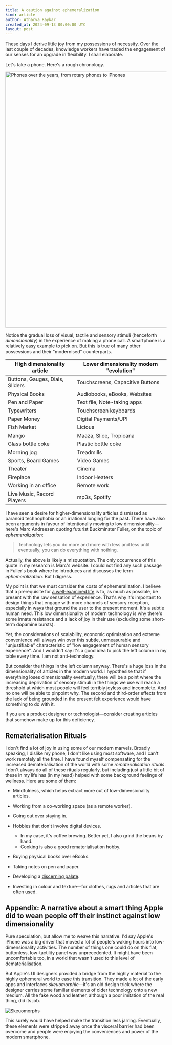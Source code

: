 ```yaml
---
title: A caution against ephemeralization
kind: article
author: Atharva Raykar
created_at: 2024-09-13 00:00:00 UTC
layout: post
---
```

These days I derive little joy from my possessions of necessity. Over the last couple of decades, knowledge workers have traded the engagement of our senses for an upgrade in flexibility. I shall elaborate.

Let's take a phone. Here's a rough chronology.

<img src="/images/blog/phone_dimensionality_chronology.webp" width="800" alt="Phones over the years, from rotary phones to iPhones">

Notice the gradual loss of visual, tactile and sensory stimuli (henceforth *dimensionality*) in the experience of making a phone call. A smartphone is a relatively easy example to pick on. But this is true of many other possessions and their "modernised" counterparts.

| High dimensionality article     | Lower dimensionality modern "evolution" |
| ------------------------------- | --------------------------------------- |
| Buttons, Gauges, Dials, Sliders | Touchscreens, Capacitive Buttons        |
| Physical Books                  | Audiobooks, eBooks, Websites            |
| Pen and Paper                   | Text file, Note-taking apps             |
| Typewriters                     | Touchscreen keyboards                   |
| Paper Money                     | Digital Payments/UPI                    |
| Fish Market                     | Licious                                 |
| Mango                           | Maaza, Slice, Tropicana                 |
| Glass bottle coke               | Plastic bottle coke                     |
| Morning jog                     | Treadmills                              |
| Sports, Board Games             | Video Games                             |
| Theater                         | Cinema                                  |
| Fireplace                       | Indoor Heaters                          |
| Working in an office            | Remote work                             |
| Live Music, Record Players      | mp3s, Spotify                           |

I have seen a desire for higher-dimensionality articles dismissed as paranoid technophobia or an irrational longing for the past. There have also been arguments in favour of intentionally moving to low dimensionality—here's Marc Andreesen quoting futurist Buckminster Fuller, on the topic of *ephemeralization*:

> Technology lets you do more and more with less and less until eventually, you can do everything with nothing.

Actually, the above is likely a misquotation. The only occurrence of this quote in my research is Marc's website. I could not find any such passage in Fuller's book where he introduces and discusses the term *ephemeralization*. But I digress.

My point is that we must consider the costs of ephemeralization. I believe that a prerequisite for [a well-examined life](https://en.wikipedia.org/wiki/The_unexamined_life_is_not_worth_living) is to, as much as possible, be present with the raw sensation of experience. That's why it's important to design things that engage with more channels of sensory reception, especially in ways that ground the user to the present moment. It's a subtle human need. This low dimensionality of modern technology is why there's some innate resistance and a lack of joy in their use (excluding some short-term dopamine bursts).

Yet, the considerations of scalability, economic optimisation and extreme convenience will always win over this subtle, unmeasurable and "unjustifiable" characteristic of "low engagement of human sensory experience". And I wouldn't say it's a good idea to pick the left column in my table every time. I am not anti-technology.

But consider the things in the left column anyway. There's a huge loss in the dimensionality of articles in the modern world. I hypothesise that if everything loses dimensionality eventually, there will be a point where the increasing deprivation of sensory stimuli in the things we use will reach a threshold at which most people will feel terribly joyless and incomplete. And no one will be able to pinpoint why. The second and third-order effects from the lack of being grounded in the present felt experience would have something to do with it.

If you are a product designer or technologist—consider creating articles that somehow make up for this deficiency.

## Rematerialisation Rituals

I don't find a lot of joy in using some of our modern marvels. Broadly speaking, I dislike my phone, I don't like using most software, and I can't work remotely all the time. I have found myself compensating for the increased dematerialisation of the world with some *rematerialisation rituals*. I don't always do all of these rituals regularly, but including just a little bit of these in my life has (in my head) helped with some background feelings of wellness. Here are some of them:

* Mindfulness, which helps extract more out of low-dimensionality articles.
* Working from a co-working space (as a remote worker).
* Going out over staying in.
* Hobbies that don't involve digital devices.

  * In my case, it's coffee brewing. Better yet, I also grind the beans by hand.
  * Cooking is also a good rematerialisation hobby.
* Buying physical books over eBooks.
* Taking notes on pen and paper.
* Developing a [discerning palate](https://gappa.atharvaraykar.com/atharva/a-low-hanging-yet-joyous-fruit-to-pluck).
* Investing in colour and texture—for clothes, rugs and articles that are often used.

## Appendix: A narrative about a smart thing Apple did to wean people off their instinct against low dimensionality

Pure speculation, but allow me to weave this narrative. I'd say Apple's iPhone was a big driver that moved a lot of people's waking hours into low-dimensionality activities. The number of things one could do on this flat, buttonless, low-tactility panel was unprecedented. It might have been uncomfortable too, in a world that wasn't used to this level of dematerialisation.

But Apple's UI designers provided a bridge from the highly material to the highly ephemeral world to ease this transition. They made a lot of the early apps and interfaces *skeuomorphic*—it's an old design trick where the designer carries some familiar elements of older technology onto a new medium. All the fake wood and leather, although a poor imitation of the real thing, did its job.

![Skeuomorphs](https://images.macrumors.com/t/NcRTXfKbgJMeix-WsOKXISF8pu8=/1600x0/article-new/2013/05/skeuomorphism.jpg)

This surely would have helped make the transition less jarring. Eventually, these elements were stripped away once the visceral barrier had been overcome and people were enjoying the conveniences and power of the modern smartphone.

